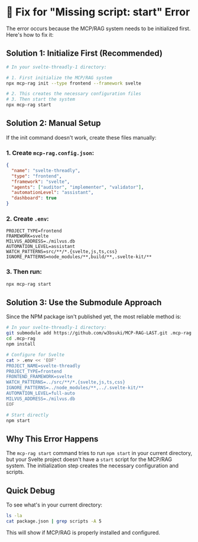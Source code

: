 # 🔧 Fix for "Missing script: start" Error

The error occurs because the MCP/RAG system needs to be initialized first. Here's how to fix it:

## Solution 1: Initialize First (Recommended)

```bash
# In your svelte-threadly-1 directory:

# 1. First initialize the MCP/RAG system
npx mcp-rag init --type frontend --framework svelte

# 2. This creates the necessary configuration files
# 3. Then start the system
npx mcp-rag start
```

## Solution 2: Manual Setup

If the init command doesn't work, create these files manually:

### 1. Create `mcp-rag.config.json`:
```json
{
  "name": "svelte-threadly",
  "type": "frontend",
  "framework": "svelte",
  "agents": ["auditor", "implementer", "validator"],
  "automationLevel": "assistant",
  "dashboard": true
}
```

### 2. Create `.env`:
```env
PROJECT_TYPE=frontend
FRAMEWORK=svelte
MILVUS_ADDRESS=./milvus.db
AUTOMATION_LEVEL=assistant
WATCH_PATTERNS=src/**/*.{svelte,js,ts,css}
IGNORE_PATTERNS=node_modules/**,build/**,.svelte-kit/**
```

### 3. Then run:
```bash
npx mcp-rag start
```

## Solution 3: Use the Submodule Approach

Since the NPM package isn't published yet, the most reliable method is:

```bash
# In your svelte-threadly-1 directory:
git submodule add https://github.com/w3bsuki/MCP-RAG-LAST.git .mcp-rag
cd .mcp-rag
npm install

# Configure for Svelte
cat > .env << 'EOF'
PROJECT_NAME=svelte-threadly
PROJECT_TYPE=frontend
FRONTEND_FRAMEWORK=svelte
WATCH_PATTERNS=../src/**/*.{svelte,js,ts,css}
IGNORE_PATTERNS=../node_modules/**,../.svelte-kit/**
AUTOMATION_LEVEL=full-auto
MILVUS_ADDRESS=./milvus.db
EOF

# Start directly
npm start
```

## Why This Error Happens

The `mcp-rag start` command tries to run `npm start` in your current directory, but your Svelte project doesn't have a `start` script for the MCP/RAG system. The initialization step creates the necessary configuration and scripts.

## Quick Debug

To see what's in your current directory:
```bash
ls -la
cat package.json | grep scripts -A 5
```

This will show if MCP/RAG is properly installed and configured.